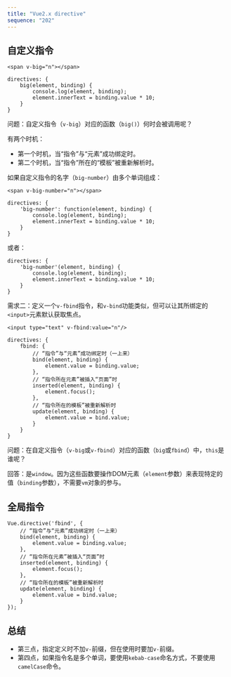 ```yaml
---
title: "Vue2.x directive"
sequence: "202"
---
```


## 自定义指令

```text
<span v-big="n"></span>
```

```text
directives: {
    big(element, binding) {
        console.log(element, binding);
        element.innerText = binding.value * 10;
    }
}
```



问题：自定义指令（`v-big`）对应的函数（`big()`）何时会被调用呢？

有两个时机：

- 第一个时机，当“指令”与“元素”成功绑定时。
- 第二个时机，当“指令”所在的“模板”被重新解析时。

如果自定义指令的名字（`big-number`）由多个单词组成：

```text
<span v-big-number="n"></span>
```

```text
directives: {
    'big-number': function(element, binding) {
        console.log(element, binding);
        element.innerText = binding.value * 10;
    }
}
```

或者：

```text
directives: {
    'big-number'(element, binding) {
        console.log(element, binding);
        element.innerText = binding.value * 10;
    }
}
```

需求二：定义一个`v-fbind`指令，和`v-bind`功能类似，但可以让其所绑定的`<input>`元素默认获取焦点。

```text
<input type="text" v-fbind:value="n"/>
```

```text
directives: {
    fbind: {
        // “指令”与“元素”成功绑定时（一上来）
        bind(element, binding) {
            element.value = binding.value;
        },
        // “指令所在元素”被插入“页面”时
        inserted(element, binding) {
            element.focus();
        },
        // “指令所在的模板”被重新解析时
        update(element, binding) {
            element.value = bind.value;
        }
    }
}
```

问题：在自定义指令（`v-big`或`v-fbind`）对应的函数（`big`或`fbind`）中，`this`是谁呢？

回答：是`window`。因为这些函数要操作DOM元素（`element`参数）来表现特定的值（`binding`参数），不需要`vm`对象的参与。

## 全局指令

```text
Vue.directive('fbind', {
    // “指令”与“元素”成功绑定时（一上来）
    bind(element, binding) {
        element.value = binding.value;
    },
    // “指令所在元素”被插入“页面”时
    inserted(element, binding) {
        element.focus();
    },
    // “指令所在的模板”被重新解析时
    update(element, binding) {
        element.value = bind.value;
    }
});
```

## 总结

- 第三点，指定定义时不加`v-`前缀，但在使用时要加`v-`前缀。
- 第四点，如果指令名是多个单词，要使用`kebab-case`命名方式，不要使用`camelCase`命令。

